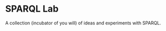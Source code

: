 SPARQL Lab
========================================================================

A collection (incubator of you will) of ideas and experiments with SPARQL.

